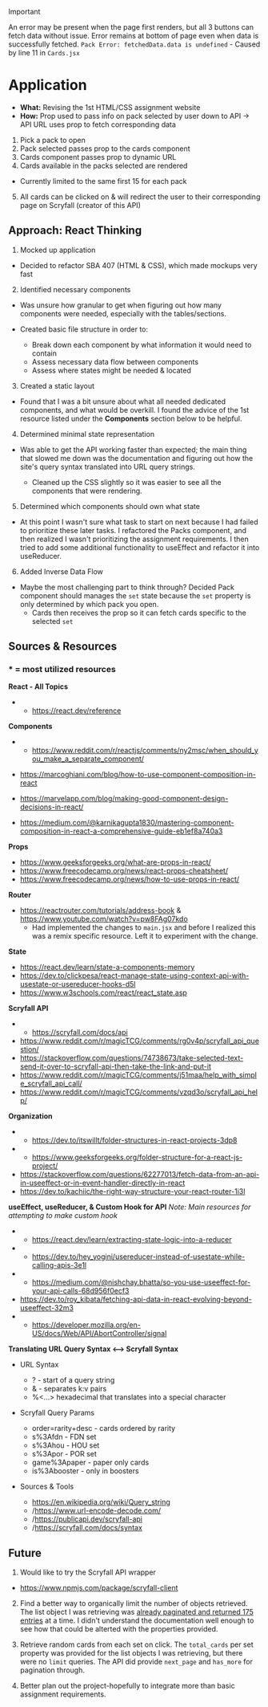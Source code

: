 > [!IMPORTANT]
> An error may be present when the page first renders, but all 3 buttons can fetch data without issue. Error remains at bottom of page even when data is successfully fetched.
> `Pack Error: fetchedData.data is undefined` - Caused by line 11 in `Cards.jsx`


# Application
- **What:** Revising the 1st HTML/CSS assignment website
- **How:** Prop used to pass info on pack selected by user down to API -> API URL uses prop to fetch corresponding data

1. Pick a pack to open
2. Pack selected passes prop to the cards component
3. Cards component passes prop to dynamic URL
4. Cards available in the packs selected are rendered
  - Currently limited to the same first 15 for each pack
5. All cards can be clicked on & will redirect the user to their corresponding page on Scryfall (creator of this API)


## Approach: React Thinking
1. Mocked up application
  - Decided to refactor SBA 407 (HTML & CSS), which made mockups very fast

2. Identified necessary components
  - Was unsure how granular to get when figuring out how many components were needed, especially with the tables/sections.

  - Created basic file structure in order to:
    - Break down each component by what information it would need to contain 
    - Assess necessary data flow between components
    - Assess where states might be needed & located

3. Created a static layout
  -  Found that I was a bit unsure about what all needed dedicated components, and what would be overkill. I found the advice of the 1st resource listed under the **Components** section below to be helpful.

4. Determined minimal state representation
  - Was able to get the API working faster than expected; the main thing that slowed me down was the documentation and figuring out how the site's query syntax translated into URL query strings.

    - Cleaned up the CSS slightly so it was easier to see all the components that were rendering.

5. Determined which components should own what state
  - At this point I wasn't sure what task to start on next because I had failed to prioritize these later tasks. I refactored the Packs component, and then realized I wasn't prioritizing the assignment requirements. I then tried to add some additional functionality to useEffect and refactor it into useReducer.   

6. Added Inverse Data Flow
  - Maybe the most challenging part to think through? Decided Pack component should manages the `set` state because the `set` property is only determined by which pack you open.
    - Cards then receives the prop so it can fetch cards specific to the selected `set` 




## Sources & Resources
### * = most utilized resources

**React - All Topics**
- * https://react.dev/reference

**Components**
- * https://www.reddit.com/r/reactjs/comments/ny2msc/when_should_you_make_a_separate_component/

- https://marcoghiani.com/blog/how-to-use-component-composition-in-react
- https://marvelapp.com/blog/making-good-component-design-decisions-in-react/
- https://medium.com/@karnikagupta1830/mastering-component-composition-in-react-a-comprehensive-guide-eb1ef8a740a3

**Props**
- https://www.geeksforgeeks.org/what-are-props-in-react/
- https://www.freecodecamp.org/news/react-props-cheatsheet/
- https://www.freecodecamp.org/news/how-to-use-props-in-react/

**Router**
- https://reactrouter.com/tutorials/address-book & https://www.youtube.com/watch?v=pw8FAg07kdo
  - Had implemented the changes to `main.jsx` and before I realized this was a remix specific resource. Left it to experiment with the change.


**State**
- https://react.dev/learn/state-a-components-memory
- https://dev.to/clickpesa/react-manage-state-using-context-api-with-usestate-or-usereducer-hooks-d5l
- https://www.w3schools.com/react/react_state.asp


**Scryfall API**
- * https://scryfall.com/docs/api
- https://www.reddit.com/r/magicTCG/comments/rg0v4p/scryfall_api_question/
- https://stackoverflow.com/questions/74738673/take-selected-text-send-it-over-to-scryfall-api-then-take-the-link-and-put-it
- https://www.reddit.com/r/magicTCG/comments/j51maa/help_with_simple_scryfall_api_call/
- https://www.reddit.com/r/magicTCG/comments/vzqd3o/scryfall_api_help/

**Organization**
- * https://dev.to/itswillt/folder-structures-in-react-projects-3dp8
- * https://www.geeksforgeeks.org/folder-structure-for-a-react-js-project/
- https://stackoverflow.com/questions/62277013/fetch-data-from-an-api-in-useeffect-or-in-event-handler-directly-in-react
- https://dev.to/kachiic/the-right-way-structure-your-react-router-1i3l

**useEffect, useReducer, & Custom Hook for API**
*Note: Main resources for attempting to make custom hook*
- * https://react.dev/learn/extracting-state-logic-into-a-reducer
- * https://dev.to/hey_yogini/usereducer-instead-of-usestate-while-calling-apis-3e1l
- * https://medium.com/@nishchay.bhatta/so-you-use-useeffect-for-your-api-calls-68d956f0ecf3
- https://dev.to/roy_kibata/fetching-api-data-in-react-evolving-beyond-useeffect-32m3
- * https://developer.mozilla.org/en-US/docs/Web/API/AbortController/signal

**Translating URL Query Syntax <--> Scryfall Syntax**
- URL Syntax
  - ? - start of a query string
  - & - separates k:v pairs
  - %<...> hexadecimal that translates into a special character

- Scryfall Query Params
  - order=rarity+desc - cards ordered by rarity
  - s%3Afdn - FDN set
  - s%3Ahou - HOU set
  - s%3Apor - POR set
  - game%3Apaper - paper only cards
  - is%3Abooster - only in boosters

- Sources & Tools
  - https://en.wikipedia.org/wiki/Query_string
  - /https://www.url-encode-decode.com/
  - /https://publicapi.dev/scryfall-api
  - /https://scryfall.com/docs/syntax


## Future
1. Would like to try the Scryfall API wrapper
  - https://www.npmjs.com/package/scryfall-client

2. Find a better way to organically limit the number of objects retrieved. The list object I was retrieving was [already paginated and returned 175 entries](https://scryfall.com/docs/api/cards/search) at a time. I didn't understand the documentation well enough to see how that could be alterted with the properties provided.

3. Retrieve random cards from each set on click. The `total_cards` per set property was provided for the list objects I was retrieving, but there were no `limit` queries. The API did provide `next_page` and `has_more` for pagination through. 

4. Better plan out the project-hopefully to integrate more than basic assignment requirements.
